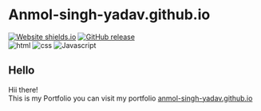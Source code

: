 # Anmol-singh-yadav.github.io
[![Website shields.io](https://img.shields.io/website-up-down-green-red/http/shields.io.svg)](http://shields.io/)
[![GitHub release](https://img.shields.io/github/release/Naereen/StrapDown.js.svg)](https://GitHub.com/Naereen/StrapDown.js/releases/) <br>
![html](https://img.shields.io/badge/HTML5-E34F26?style=for-the-badge&logo=html5&logoColor=white)
![css](https://img.shields.io/badge/CSS-239120?&style=for-the-badge&logo=css3&logoColor=white)
![Javascript](https://img.shields.io/badge/JavaScript-F7DF1E?style=for-the-badge&logo=javascript&logoColor=black)


## Hello

Hii there! <br/>
This is my Portfolio you can visit my portfolio [anmol-singh-yadav.github.io](https://anmol-singh-yadav.github.io/)
